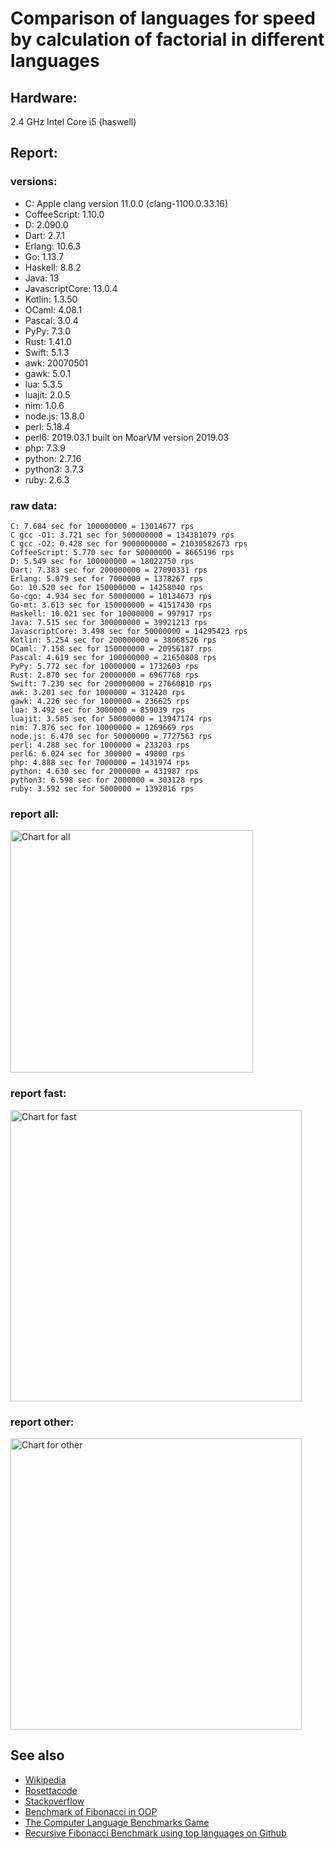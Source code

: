 Comparison of languages for speed by calculation of factorial in different languages
====================================================================================

Hardware:
---------
2.4 GHz Intel Core i5 (haswell)

Report:
-------
### versions:

  * C: Apple clang version 11.0.0 (clang-1100.0.33.16)
  * CoffeeScript: 1.10.0
  * D: 2.090.0
  * Dart: 2.7.1
  * Erlang: 10.6.3
  * Go: 1.13.7
  * Haskell: 8.8.2
  * Java: 13
  * JavascriptCore: 13.0.4
  * Kotlin: 1.3.50
  * OCaml: 4.08.1
  * Pascal: 3.0.4
  * PyPy: 7.3.0
  * Rust: 1.41.0
  * Swift: 5.1.3
  * awk: 20070501
  * gawk: 5.0.1
  * lua: 5.3.5
  * luajit: 2.0.5
  * nim: 1.0.6
  * node.js: 13.8.0
  * perl: 5.18.4
  * perl6: 2019.03.1 built on MoarVM version 2019.03
  * php: 7.3.9
  * python: 2.7.16
  * python3: 3.7.3
  * ruby: 2.6.3


### raw data:

    C: 7.684 sec for 100000000 = 13014677 rps
    C gcc -O1: 3.721 sec for 500000000 = 134381079 rps
    C gcc -O2: 0.428 sec for 9000000000 = 21030582673 rps
    CoffeeScript: 5.770 sec for 50000000 = 8665196 rps
    D: 5.549 sec for 100000000 = 18022750 rps
    Dart: 7.383 sec for 200000000 = 27090331 rps
    Erlang: 5.079 sec for 7000000 = 1378267 rps
    Go: 10.520 sec for 150000000 = 14258040 rps
    Go-cgo: 4.934 sec for 50000000 = 10134673 rps
    Go-mt: 3.613 sec for 150000000 = 41517430 rps
    Haskell: 10.021 sec for 10000000 = 997917 rps
    Java: 7.515 sec for 300000000 = 39921213 rps
    JavascriptCore: 3.498 sec for 50000000 = 14295423 rps
    Kotlin: 5.254 sec for 200000000 = 38068526 rps
    OCaml: 7.158 sec for 150000000 = 20956187 rps
    Pascal: 4.619 sec for 100000000 = 21650808 rps
    PyPy: 5.772 sec for 10000000 = 1732603 rps
    Rust: 2.870 sec for 20000000 = 6967768 rps
    Swift: 7.230 sec for 200000000 = 27660810 rps
    awk: 3.201 sec for 1000000 = 312420 rps
    gawk: 4.226 sec for 1000000 = 236625 rps
    lua: 3.492 sec for 3000000 = 859039 rps
    luajit: 3.585 sec for 50000000 = 13947174 rps
    nim: 7.876 sec for 10000000 = 1269669 rps
    node.js: 6.470 sec for 50000000 = 7727563 rps
    perl: 4.288 sec for 1000000 = 233203 rps
    perl6: 6.024 sec for 300000 = 49800 rps
    php: 4.888 sec for 7000000 = 1431974 rps
    python: 4.630 sec for 2000000 = 431987 rps
    python3: 6.598 sec for 2000000 = 303128 rps
    ruby: 3.592 sec for 5000000 = 1392016 rps


### report all:

<img alt="Chart for all" width="388" src="https://chart.googleapis.com/chart?cht=bhs&chs=582x515&chd=t%3A134381079%2C41517429%2C39921212%2C38068525%2C27660809%2C27090331%2C21650807%2C20956186%2C18022750%2C14295422%2C14258040%2C13947173%2C13014677%2C10134673%2C8665196%2C7727562%2C6967767%2C1732602%2C1431974%2C1392015%2C1378267%2C1269668%2C997916%2C859038%2C431986%2C312420%2C303128%2C236624%2C233203&chco=4d89f9&chbh=12&chds=0,134381079.31604&chxt=x,y,r&chxl=1%3A%7Cperl%7Cgawk%7Cpython3%7Cawk%7Cpython%7Clua%7CHaskell%7Cnim%7CErlang%7Cruby%7Cphp%7CPyPy%7CRust%7Cnode.js%7CCoffeeScript%7CGo-cgo%7CC%7Cluajit%7CGo%7CJavascriptCore%7CD%7COCaml%7CPascal%7CDart%7CSwift%7CKotlin%7CJava%7CGo-mt%7CC%20gcc%20-O1%7C2%3A%7C233203%20rps%7C236624%20rps%7C303128%20rps%7C312420%20rps%7C431986%20rps%7C859038%20rps%7C997916%20rps%7C1269668%20rps%7C1378267%20rps%7C1392015%20rps%7C1431974%20rps%7C1732602%20rps%7C6967767%20rps%7C7727562%20rps%7C8665196%20rps%7C10134673%20rps%7C13014677%20rps%7C13947173%20rps%7C14258040%20rps%7C14295422%20rps%7C18022750%20rps%7C20956186%20rps%7C21650807%20rps%7C27090331%20rps%7C27660809%20rps%7C38068525%20rps%7C39921212%20rps%7C41517429%20rps%7C134381079%20rps%7C0%3A%7C0%20%25%7C10%20%25%7C20%20%25%7C30%20%25%7C40%20%25%7C50%20%25%7C60%20%25%7C70%20%25%7C80%20%25%7C90%20%25%7C100%20%25">

### report fast:

<img alt="Chart for fast" width="466" src="https://chart.googleapis.com/chart?cht=bhs&chs=700x328&chd=t%3A134381079%2C41517429%2C39921212%2C38068525%2C27660809%2C27090331%2C21650807%2C20956186%2C18022750%2C14295422%2C14258040%2C13947173%2C13014677%2C10134673%2C8665196%2C7727562%2C6967767%2C1269668&chco=4d89f9&chbh=12&chds=0,134381079.31604&chxt=x,y,r&chxl=1%3A%7Cnim%7CRust%7Cnode.js%7CCoffeeScript%7CGo-cgo%7CC%7Cluajit%7CGo%7CJavascriptCore%7CD%7COCaml%7CPascal%7CDart%7CSwift%7CKotlin%7CJava%7CGo-mt%7CC%20gcc%20-O1%7C2%3A%7C1269668%20rps%7C6967767%20rps%7C7727562%20rps%7C8665196%20rps%7C10134673%20rps%7C13014677%20rps%7C13947173%20rps%7C14258040%20rps%7C14295422%20rps%7C18022750%20rps%7C20956186%20rps%7C21650807%20rps%7C27090331%20rps%7C27660809%20rps%7C38068525%20rps%7C39921212%20rps%7C41517429%20rps%7C134381079%20rps%7C0%3A%7C0%20%25%7C10%20%25%7C20%20%25%7C30%20%25%7C40%20%25%7C50%20%25%7C60%20%25%7C70%20%25%7C80%20%25%7C90%20%25%7C100%20%25">

### report other:

<img alt="Chart for other" width="466" src="https://chart.googleapis.com/chart?cht=bhs&chs=700x209&chd=t%3A1732602%2C1431974%2C1392015%2C1378267%2C997916%2C859038%2C431986%2C312420%2C303128%2C236624%2C233203&chco=4d89f9&chbh=12&chds=0,1732602.77097933&chxt=x,y,r&chxl=1%3A%7Cperl%7Cgawk%7Cpython3%7Cawk%7Cpython%7Clua%7CHaskell%7CErlang%7Cruby%7Cphp%7CPyPy%7C2%3A%7C233203%20rps%7C236624%20rps%7C303128%20rps%7C312420%20rps%7C431986%20rps%7C859038%20rps%7C997916%20rps%7C1378267%20rps%7C1392015%20rps%7C1431974%20rps%7C1732602%20rps%7C0%3A%7C0%20%25%7C10%20%25%7C20%20%25%7C30%20%25%7C40%20%25%7C50%20%25%7C60%20%25%7C70%20%25%7C80%20%25%7C90%20%25%7C100%20%25">



See also
--------

  * [Wikipedia](http://en.wikipedia.org/wiki/Factorial)
  * [Rosettacode](http://rosettacode.org/wiki/Factorial)
  * [Stackoverflow](http://stackoverflow.com/questions/23930/factorial-algorithms-in-different-languages)
  * [Benchmark of Fibonacci in OOP](https://github.com/Balancer/benchmarks-fib-obj)
  * [The Computer Language Benchmarks Game](http://benchmarksgame.alioth.debian.org)
  * [Recursive Fibonacci Benchmark using top languages on Github](https://github.com/drujensen/fib)
